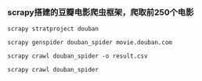 ### scrapy搭建的豆瓣电影爬虫框架，爬取前250个电影
`scrapy stratproject douban`

`scrapy genspider douban_spider movie.douban.com`

`scrapy crawl douban_spider -o result.csv`

`scrapy crawl douban_spider`

